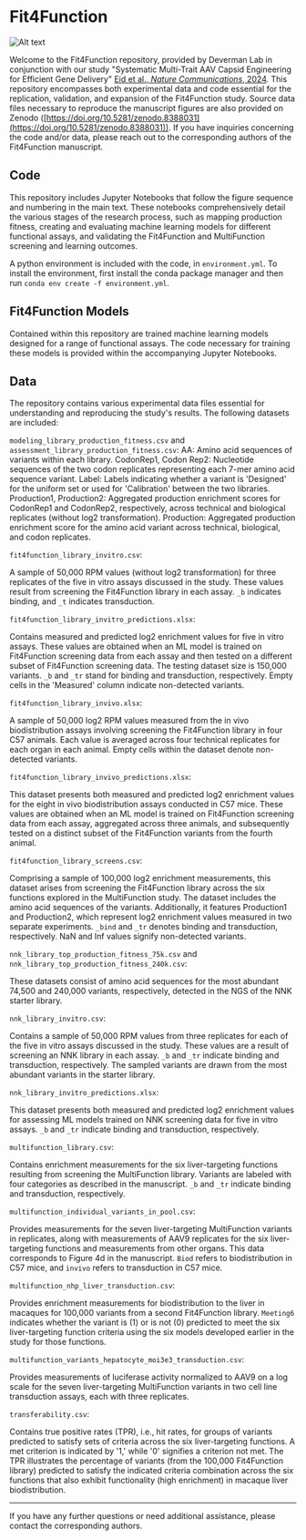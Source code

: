 # Fit4Function

![Alt text](fit4function_header.png)

Welcome to the Fit4Function repository, provided by Deverman Lab in conjunction with our study "Systematic Multi-Trait AAV Capsid Engineering for Efficient Gene Delivery" [Eid et al., _Nature Communications_, 2024](https://doi.org/10.1038/s41467-024-50555-y). This repository encompasses both experimental data and code essential for the replication, validation, and expansion of the Fit4Function study. Source data files necessary to reproduce the manuscript figures are also provided on Zenodo ([https://doi.org/10.5281/zenodo.8388031](https://doi.org/10.5281/zenodo.8388031)). If you have inquiries concerning the code and/or data, please reach out to the corresponding authors of the Fit4Function manuscript.

## Code

This repository includes Jupyter Notebooks that follow the figure sequence and numbering in the main text. These notebooks comprehensively detail the various stages of the research process, such as mapping production fitness, creating and evaluating machine learning models for different functional assays, and validating the Fit4Function and MultiFunction screening and learning outcomes.

A python environment is included with the code, in `environment.yml`. To install the environment, first install the conda package manager and then run `conda env create -f environment.yml`.

## Fit4Function Models

Contained within this repository are trained machine learning models designed for a range of functional assays. The code necessary for training these models is provided within the accompanying Jupyter Notebooks.

## Data

The repository contains various experimental data files essential for understanding and reproducing the study's results. The following datasets are included:

`modeling_library_production_fitness.csv` and `assessment_library_production_fitness.csv`:
AA: Amino acid sequences of variants within each library.
CodonRep1, Codon Rep2: Nucleotide sequences of the two codon replicates representing each 7-mer amino acid sequence variant.
Label: Labels indicating whether a variant is 'Designed' for the uniform set or used for 'Calibration' between the two libraries.
Production1, Production2: Aggregated production enrichment scores for CodonRep1 and CodonRep2, respectively, across technical and biological replicates (without log2 transformation).
Production: Aggregated production enrichment score for the amino acid variant across technical, biological, and codon replicates.

`fit4function_library_invitro.csv`:

A sample of 50,000 RPM values (without log2 transformation) for three replicates of the five in vitro assays discussed in the study. These values result from screening the Fit4Function library in each assay. `_b` indicates binding, and `_t` indicates transduction.

`fit4function_library_invitro_predictions.xlsx`:

Contains measured and predicted log2 enrichment values for five in vitro assays. These values are obtained when an ML model is trained on Fit4Function screening data from each assay and then tested on a different subset of Fit4Function screening data. The testing dataset size is 150,000 variants. `_b` and `_tr` stand for binding and transduction, respectively. Empty cells in the 'Measured' column indicate non-detected variants.

`fit4function_library_invivo.xlsx`:

A sample of 50,000 log2 RPM values measured from the in vivo biodistribution assays involving screening the Fit4Function library in four C57 animals. Each value is averaged across four technical replicates for each organ in each animal. Empty cells within the dataset denote non-detected variants.

`fit4function_library_invivo_predictions.xlsx`:

This dataset presents both measured and predicted log2 enrichment values for the eight in vivo biodistribution assays conducted in C57 mice. These values are obtained when an ML model is trained on Fit4Function screening data from each assay, aggregated across three animals, and subsequently tested on a distinct subset of the Fit4Function variants from the fourth animal.

`fit4function_library_screens.csv`:

Comprising a sample of 100,000 log2 enrichment measurements, this dataset arises from screening the Fit4Function library across the six functions explored in the MultiFunction study. The dataset includes the amino acid sequences of the variants. Additionally, it features Production1 and Production2, which represent log2 enrichment values measured in two separate experiments. `_bind` and `_tr` denotes binding and transduction, respectively. NaN and Inf values signify non-detected variants.

`nnk_library_top_production_fitness_75k.csv` and `nnk_library_top_production_fitness_240k.csv`:

These datasets consist of amino acid sequences for the most abundant 74,500 and 240,000 variants, respectively, detected in the NGS of the NNK starter library.

`nnk_library_invitro.csv`:

Contains a sample of 50,000 RPM values from three replicates for each of the five in vitro assays discussed in the study. These values are a result of screening an NNK library in each assay. `_b` and `_tr` indicate binding and transduction, respectively. The sampled variants are drawn from the most abundant variants in the starter library.

`nnk_library_invitro_predictions.xlsx`:

This dataset presents both measured and predicted log2 enrichment values for assessing ML models trained on NNK screening data for five in vitro assays. `_b` and `_tr` indicate binding and transduction, respectively.

`multifunction_library.csv`:

Contains enrichment measurements for the six liver-targeting functions resulting from screening the MultiFunction library. Variants are labeled with four categories as described in the manuscript. `_b` and `_tr` indicate binding and transduction, respectively.

`multifunction_individual_variants_in_pool.csv`:

Provides measurements for the seven liver-targeting MultiFunction variants in replicates, along with measurements of AAV9 replicates for the six liver-targeting functions and measurements from other organs. This data corresponds to Figure 4d in the manuscript. `Biod` refers to biodistribution in C57 mice, and `invivo` refers to transduction in C57 mice.

`multifunction_nhp_liver_transduction.csv`:

Provides enrichment measurements for biodistribution to the liver in macaques for 100,000 variants from a second Fit4Function library. `Meeting6` indicates whether the variant is (1) or is not (0) predicted to meet the six liver-targeting function criteria using the six models developed earlier in the study for those functions.

`multifunction_variants_hepatocyte_moi3e3_transduction.csv`:

Provides measurements of luciferase activity normalized to AAV9 on a log scale for the seven liver-targeting MultiFunction variants in two cell line transduction assays, each with three replicates.

`transferability.csv`:

Contains true positive rates (TPR), i.e., hit rates, for groups of variants predicted to satisfy sets of criteria across the six liver-targeting functions. A met criterion is indicated by '1,' while '0' signifies a criterion not met. The TPR illustrates the percentage of variants (from the 100,000 Fit4Function library) predicted to satisfy the indicated criteria combination across the six functions that also exhibit functionality (high enrichment) in macaque liver biodistribution.

---

If you have any further questions or need additional assistance, please contact the corresponding authors.
